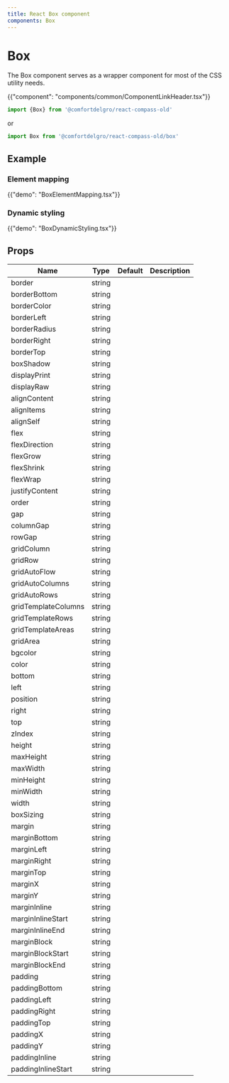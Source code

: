 ```yaml
---
title: React Box component
components: Box
---
```


# Box

<p class="description">The Box component serves as a wrapper component for most of the CSS utility needs.</p>

{{"component": "components/common/ComponentLinkHeader.tsx"}}

```jsx
import {Box} from '@comfortdelgro/react-compass-old'
```

or

```jsx
import Box from '@comfortdelgro/react-compass-old/box'
```

## Example

### Element mapping

{{"demo": "BoxElementMapping.tsx"}}

### Dynamic styling

{{"demo": "BoxDynamicStyling.tsx"}}

## Props

| Name                | Type   | Default | Description |
| ------------------- | ------ | ------- | ----------- |
| border              | string |         |             |
| borderBottom        | string |         |             |
| borderColor         | string |         |             |
| borderLeft          | string |         |             |
| borderRadius        | string |         |             |
| borderRight         | string |         |             |
| borderTop           | string |         |             |
| boxShadow           | string |         |             |
| displayPrint        | string |         |             |
| displayRaw          | string |         |             |
| alignContent        | string |         |             |
| alignItems          | string |         |             |
| alignSelf           | string |         |             |
| flex                | string |         |             |
| flexDirection       | string |         |             |
| flexGrow            | string |         |             |
| flexShrink          | string |         |             |
| flexWrap            | string |         |             |
| justifyContent      | string |         |             |
| order               | string |         |             |
| gap                 | string |         |             |
| columnGap           | string |         |             |
| rowGap              | string |         |             |
| gridColumn          | string |         |             |
| gridRow             | string |         |             |
| gridAutoFlow        | string |         |             |
| gridAutoColumns     | string |         |             |
| gridAutoRows        | string |         |             |
| gridTemplateColumns | string |         |             |
| gridTemplateRows    | string |         |             |
| gridTemplateAreas   | string |         |             |
| gridArea            | string |         |             |
| bgcolor             | string |         |             |
| color               | string |         |             |
| bottom              | string |         |             |
| left                | string |         |             |
| position            | string |         |             |
| right               | string |         |             |
| top                 | string |         |             |
| zIndex              | string |         |             |
| height              | string |         |             |
| maxHeight           | string |         |             |
| maxWidth            | string |         |             |
| minHeight           | string |         |             |
| minWidth            | string |         |             |
| width               | string |         |             |
| boxSizing           | string |         |             |
| margin              | string |         |             |
| marginBottom        | string |         |             |
| marginLeft          | string |         |             |
| marginRight         | string |         |             |
| marginTop           | string |         |             |
| marginX             | string |         |             |
| marginY             | string |         |             |
| marginInline        | string |         |             |
| marginInlineStart   | string |         |             |
| marginInlineEnd     | string |         |             |
| marginBlock         | string |         |             |
| marginBlockStart    | string |         |             |
| marginBlockEnd      | string |         |             |
| padding             | string |         |             |
| paddingBottom       | string |         |             |
| paddingLeft         | string |         |             |
| paddingRight        | string |         |             |
| paddingTop          | string |         |             |
| paddingX            | string |         |             |
| paddingY            | string |         |             |
| paddingInline       | string |         |             |
| paddingInlineStart  | string |         |             |
